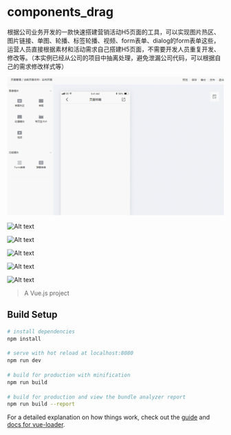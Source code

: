 # components_drag
根据公司业务开发的一款快速搭建营销活动H5页面的工具，可以实现图片热区、图片链接、单图、轮播、标签轮播、视频、form表单、dialog的form表单这些，运营人员直接根据素材和活动需求自己搭建H5页面，不需要开发人员重复开发、修改等。（本实例已经从公司的项目中抽离处理，避免泄漏公司代码，可以根据自己的需求修改样式等）

![Alt text](https://github.com/Taoyangyang/modular-page/blob/master/effect_picture/GIF.gif)

![Alt text](https://github.com/Taoyangyang/modular-page/blob/master/effect_picture/GIF1.gif)

![Alt text](https://github.com/Taoyangyang/modular-page/blob/master/effect_picture/GIF2.gif)

![Alt text](https://github.com/Taoyangyang/modular-page/blob/master/effect_picture/GIF3.gif)

![Alt text](https://github.com/Taoyangyang/modular-page/blob/master/effect_picture/GIF4.gif)

![Alt text](https://github.com/Taoyangyang/modular-page/blob/master/effect_picture/GIF5.gif)
> A Vue.js project

## Build Setup

``` bash
# install dependencies
npm install

# serve with hot reload at localhost:8080
npm run dev

# build for production with minification
npm run build

# build for production and view the bundle analyzer report
npm run build --report
```

For a detailed explanation on how things work, check out the [guide](http://vuejs-templates.github.io/webpack/) and [docs for vue-loader](http://vuejs.github.io/vue-loader).
